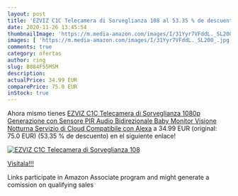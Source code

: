 ```yaml
---
layout: post
title: 'EZVIZ C1C Telecamera di Sorveglianza 108 al 53.35 % de descuento'
date: 2020-11-26 13:45:54
thumbnailImage: 'https://m.media-amazon.com/images/I/31Yyr7VFddL._SL200_.jpg'
images: [ 'https://m.media-amazon.com/images/I/31Yyr7VFddL._SL200_.jpg' ]
comments: true
category: ofertas
author: ring
slug: B084F55MSM
description:
actualPrice: 34.99 EUR
comparePrice: 75.0 EUR
inStock: true
---
```


Ahora mismo tienes [EZVIZ C1C Telecamera di Sorveglianza 1080p  Generazione con Sensore PIR Audio Bidirezionale  Baby Monitor  Visione Notturna  Servizio di Cloud Compatibile con Alexa](https://www.amazon.it/dp/B084F55MSM/?tag=tolees00-21) a 34.99 EUR (original: 75.0 EUR) (53.35 %  de descuento) en el siguiente enlace!

[![EZVIZ C1C Telecamera di Sorveglianza 108](https://m.media-amazon.com/images/I/31Yyr7VFddL._SL200_.jpg)](https://www.amazon.it/dp/B084F55MSM/?tag=tolees00-21)

[Visítala!!!](https://www.amazon.it/dp/B084F55MSM/?tag=tolees00-21)

Links participate in Amazon Associate program and might generate a comission on qualifying sales
